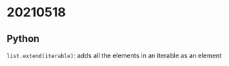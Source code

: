 # 20210518

## Python

`list.extend(iterable)`: adds all the elements in an iterable as an element

